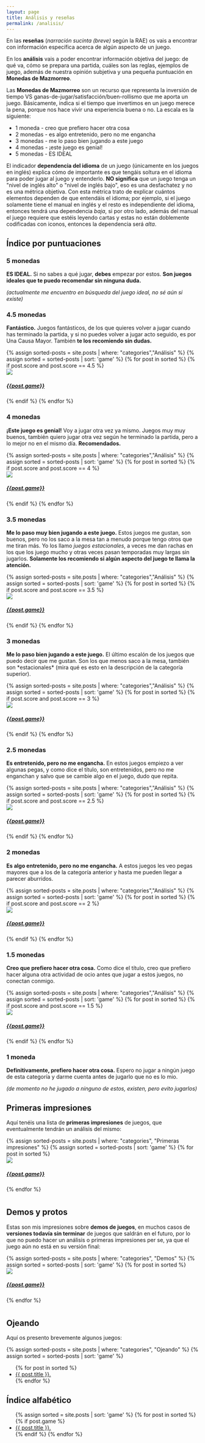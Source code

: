 ```yaml
---
layout: page
title: Análisis y reseñas
permalink: /analisis/
---
```


En las **reseñas** (*narración sucinta (breve)* según la RAE) os vais a
encontrar con información específica acerca de algún aspecto de un juego.

En los **análisis** vais a poder encontrar información objetiva del juego: de
qué va, cómo se prepara una partida, cuáles son las reglas, ejemplos
de juego, además de nuestra opinión subjetiva y una pequeña puntuación en
 **Monedas de Mazmorreo**.

Las **Monedas de Mazmorreo** son un recurso que representa la inversión de
tiempo VS ganas-de-jugar/satisfacción/buen-rollismo que me aporta un
juego. Básicamente, indica si el tiempo que invertimos en un juego merece la
pena, porque nos hace vivir una experiencia buena o no.
La escala es la siguiente:

* 1 moneda  - creo que prefiero hacer otra cosa
* 2 monedas - es algo entretenido, pero no me engancha
* 3 monedas - me lo paso bien jugando a este juego
* 4 monedas - ¡este juego es genial!
* 5 monedas - ES IDEAL

El indicador **dependencia del idioma** de un juego (únicamente
en los juegos en inglés) explica cómo de importante es que tengáis soltura en
el idioma para poder jugar al juego y entenderlo. **NO significa** que un juego
tenga un "nivel de inglés alto" o "nivel de inglés bajo", eso es una
desfachatez y no es una métrica objetiva. Con esta métrica trato de explicar
cuántos elementos dependen de que entendáis el idioma; por ejemplo, si el juego
solamente tiene el manual en inglés y el resto es independiente del idioma,
entonces tendrá una dependencia *baja*, si por otro lado, además del manual el
juego requiere que estéis leyendo cartas y estas no están doblemente
codificadas con iconos, entonces la dependencia será *alta*.

## Índice por puntuaciones

<div class="col-md-12">
<h3>5 monedas</h3>
<p><strong>ES IDEAL.</strong> Si no sabes a qué jugar, <strong>debes</strong>
empezar por estos. <strong>Son 
juegos ideales que te puedo recomendar sin ninguna duda.</strong></p>

<div class="col-md-12">
<p><i>(actualmente me encuentro en búsqueda del juego ideal, no sé aún si
existe)</i></p>
</div>
</div>

<div class="col-md-12">
<h3> 4.5 monedas</h3>
<p><strong>Fantástico.</strong>
Juegos fantásticos, de los que quieres volver a jugar cuando has terminado la
partida, y si no puedes volver a jugar acto seguido, es por Una Causa
Mayor. También <strong>te los recomiendo sin dudas.</strong></p>

<div class="col-md-8">
{% assign sorted-posts = site.posts | where: "categories","Análisis" %}
{% assign sorted = sorted-posts | sort: 'game' %}
{% for post in sorted %}
    {% if post.score and post.score == 4.5 %}
            <div class="image-container">
                <a href="{{site.url}}{{post.url}}">
                    <img class="crop-sidebar" src="{{post.imghtml}}">
                    <div class="text-block"><h5>{{post.game}}</h5></div>
                </a>
            </div>
        {% endif %}
{% endfor %}
</div>
</div>

<h3> 4 monedas</h3>
<div class="col-md-12">
<p><strong>¡Este juego es genial!</strong>  Voy a jugar otra vez ya mismo.
Juegos muy muy buenos, también quiero jugar otra vez según he terminado la
partida, pero a lo mejor no en el mismo día. <strong>Recomendados.</strong></p>

<div class="col-md-8">
{% assign sorted-posts = site.posts | where: "categories","Análisis" %}
{% assign sorted = sorted-posts | sort: 'game' %}
{% for post in sorted %}
    {% if post.score and post.score == 4 %}
            <div class="image-container">
                <a href="{{site.url}}{{post.url}}">
                    <img class="crop-sidebar" src="{{post.imghtml}}">
                    <div class="text-block"><h5>{{post.game}}</h5></div>
                </a>
            </div>
        {% endif %}
{% endfor %}
</div>
</div>

<h3> 3.5 monedas</h3>
<div class="col-md-12">
<p><strong>Me lo paso muy bien jugando a este juego.</strong> Estos juegos me gustan, son
buenos, pero no los saco a la mesa tan a menudo porque tengo otros que me
tiran más. Yo los llamo <i>juegos estacionales</i>, a veces me dan rachas en los que
los juego mucho y otras veces pasan temporadas muy largas sin
jugarlos. <strong>Solamente los recomiendo si algún aspecto del juego te llama la
atención.</strong></p>

<div class="col-md-8">
{% assign sorted-posts = site.posts | where: "categories","Análisis" %}
{% assign sorted = sorted-posts | sort: 'game' %}
{% for post in sorted %}
    {% if post.score and post.score == 3.5 %}
            <div class="image-container">
                <a href="{{site.url}}{{post.url}}">
                    <img class="crop-sidebar" src="{{post.imghtml}}">
                    <div class="text-block"><h5>{{post.game}}</h5></div>
                </a>
            </div>
        {% endif %}
{% endfor %}
</div>
</div>

<h3> 3 monedas</h3>
<div class="col-md-12">
<p><strong>Me lo paso bien jugando a este juego.</strong> El último escalón de los juegos que
puedo decir que me gustan. Son los que menos saco a la mesa, también son 
*estacionales* (mira qué es esto en la descripción de la categoría superior).</p>

<div class="col-md-8">
{% assign sorted-posts = site.posts | where: "categories","Análisis" %}
{% assign sorted = sorted-posts | sort: 'game' %}
{% for post in sorted %}
    {% if post.score and post.score == 3 %}
            <div class="image-container">
                <a href="{{site.url}}{{post.url}}">
                    <img class="crop-sidebar" src="{{post.imghtml}}">
                    <div class="text-block"><h5>{{post.game}}</h5></div>
                </a>
            </div>
        {% endif %}
{% endfor %}
</div>
</div>

<h3> 2.5 monedas</h3>
<div class="col-md-12">
<p><strong>Es entretenido, pero no me engancha.</strong> En estos juegos empiezo a ver algunas
pegas, y como dice el título, son entretenidos, pero no me enganchan y salvo
que se cambie algo en el juego, dudo que repita.</p>

<div class="col-md-8">
{% assign sorted-posts = site.posts | where: "categories","Análisis" %}
{% assign sorted = sorted-posts | sort: 'game' %}
{% for post in sorted %}
    {% if post.score and post.score == 2.5 %}
            <div class="image-container">
                <a href="{{site.url}}{{post.url}}">
                    <img class="crop-sidebar" src="{{post.imghtml}}">
                    <div class="text-block"><h5>{{post.game}}</h5></div>
                </a>
            </div>
        {% endif %}
{% endfor %}
</div>
</div>

<h3>2 monedas</h3>
<div class="col-md-12">
<p><strong>Es algo entretenido, pero no me engancha.</strong> A estos juegos les veo pegas
mayores que a los de la categoría anterior y hasta me pueden llegar a parecer
aburridos.</p>

<div class="col-md-8">
{% assign sorted-posts = site.posts | where: "categories","Análisis" %}
{% assign sorted = sorted-posts | sort: 'game' %}
{% for post in sorted %}
    {% if post.score and post.score == 2 %}
            <div class="image-container">
                <a href="{{site.url}}{{post.url}}">
                    <img class="crop-sidebar" src="{{post.imghtml}}">
                    <div class="text-block"><h5>{{post.game}}</h5></div>
                </a>
            </div>
        {% endif %}
{% endfor %}
</div>
</div>


<h3> 1.5 monedas</h3>
<div class="col-md-12">
<p><strong>Creo que prefiero hacer otra cosa.</strong> Como dice el título, creo
que prefiero hacer alguna otra actividad de ocio antes que jugar a estos
juegos, no conectan conmigo.</p>

<div class="col-md-8">
{% assign sorted-posts = site.posts | where: "categories","Análisis" %}
{% assign sorted = sorted-posts | sort: 'game' %}
{% for post in sorted %}
    {% if post.score and post.score == 1.5 %}
            <div class="image-container">
                <a href="{{site.url}}{{post.url}}">
                    <img class="crop-sidebar" src="{{post.imghtml}}">
                    <div class="text-block"><h5>{{post.game}}</h5></div>
                </a>
            </div>
        {% endif %}
{% endfor %}
</div>
</div>

<p></p>
<h3> 1 moneda</h3>
<div class="col-md-12">
    <p>
    <strong>Definitivamente, prefiero hacer otra cosa.</strong> Espero no jugar a ningún juego
    de esta categoría y darme cuenta antes de jugarlo que no es lo mio.</p>
    <p><i>(de momento no he jugado a ninguno de estos, existen, pero evito
    jugarlos)</i></p>

</div>

## Primeras impresiones

Aquí tenéis una lista de **primeras impresiones** de juegos, que eventualmente
tendrán un análisis del mismo:

<div class="col-md-12">
<div class="col-md-8">
{% assign sorted-posts = site.posts | where: "categories", "Primeras impresiones" %}
{% assign sorted = sorted-posts | sort: 'game' %}
    {% for post in sorted %}
        <div class="image-container">
            <a href="{{site.url}}{{post.url}}">
                <img class="crop-sidebar" src="{{post.imghtml}}">
                <div class="text-block"><h5>{{post.game}}</h5></div>
            </a>
        </div>
    {% endfor %}
</div>
</div>
<div class="col-md-12"><h1></h1></div>

## Demos y protos

Estas son mis impresiones sobre **demos de juegos**, en muchos casos de
**versiones todavía sin terminar** de juegos que saldrán en el futuro, por lo
que no puedo hacer un análisis o primeras impresiones per se, ya que el juego
aún no está en su versión final:

<div class="col-md-12">
<div class="col-md-8">
{% assign sorted-posts = site.posts | where: "categories", "Demos" %}
{% assign sorted = sorted-posts | sort: 'game' %}
    {% for post in sorted %}
        <div class="image-container">
            <a href="{{site.url}}{{post.url}}">
                <img class="crop-sidebar" src="{{post.imghtml}}">
                <div class="text-block"><h5>{{post.game}}</h5></div>
            </a>
        </div>
    {% endfor %}
</div>
</div>
<div class="col-md-12"><h1></h1></div>

## Ojeando

Aquí os presento brevemente algunos juegos:

{% assign sorted-posts = site.posts | where: "categories", "Ojeando" %}
{% assign sorted = sorted-posts | sort: 'game' %}
<ul>
{% for post in sorted %}
<li>
    <a href="{{ post.url }}">{{ post.title }}.</a>
</li>
{% endfor %}
</ul>

## Índice alfabético

<ul>
{% assign sorted = site.posts | sort: 'game' %}
{% for post in sorted %}
    {% if post.game %}
        <li><a href="{{ post.url }}">{{ post.title }}.</a></li>
    {% endif %}
{% endfor %}
</ul>
